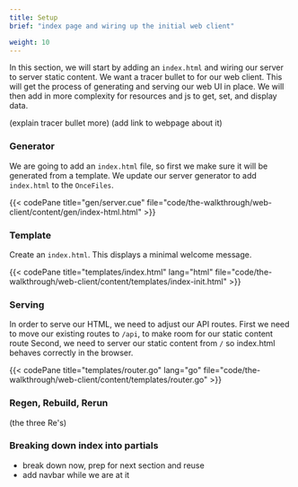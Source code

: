 ```yaml
---
title: Setup
brief: "index page and wiring up the initial web client"

weight: 10
---
```


In this section, we will start by adding an `index.html`
and wiring our server to server static content.
We want a tracer bullet to for our web client.
This will get the process of generating and serving
our web UI in place. We will then add in more complexity
for resources and js to get, set, and display data.

(explain tracer bullet more)
(add link to webpage about it)

### Generator

We are going to add an `index.html` file, so first
we make sure it will be generated from a template.
We update our server generator to add `index.html`
to the `OnceFiles`.

{{< codePane title="gen/server.cue" file="code/the-walkthrough/web-client/content/gen/index-html.html" >}}

### Template

Create an `index.html`. This displays a minimal welcome message.

{{< codePane title="templates/index.html" lang="html" file="code/the-walkthrough/web-client/content/templates/index-init.html" >}}


### Serving

In order to serve our HTML, we need
to adjust our API routes.
First we need to move our existing routes to `/api`,
to make room for our static content route
Second, we need to server our static content from `/`
so index.html behaves correctly in the browser.

{{< codePane title="templates/router.go" lang="go" file="code/the-walkthrough/web-client/content/templates/router.go" >}}

### Regen, Rebuild, Rerun

(the three Re's)


### Breaking down index into partials

- break down now, prep for next section and reuse
- add navbar while we are at it
